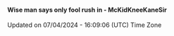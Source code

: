 #### Wise man says only fool rush in - McKidKneeKaneSir
Updated on 07/04/2024 - 16:09:06 (UTC) Time Zone
